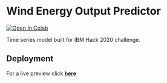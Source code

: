 # Wind Energy Output Predictor

[![Open In Colab](https://colab.research.google.com/assets/colab-badge.svg)](https://colab.research.google.com/github/Madhav-Somanath/Wind-Energy-Predictor/blob/master/Wind%20Energy%20Prediction.ipynb)

Time series model built for IBM Hack 2020 challenge.

## Deployment

For a live preview click **[here](https://windenergypredictor.herokuapp.com/)** 
